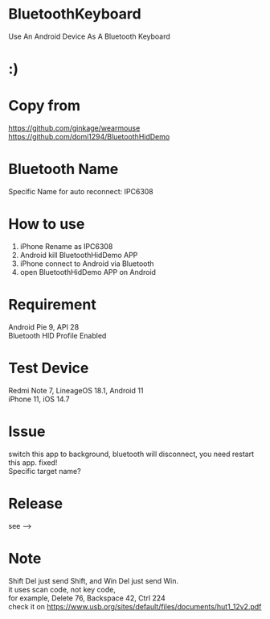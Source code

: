 # BluetoothKeyboard
Use An Android Device As A Bluetooth Keyboard 


# :)

# Copy from
https://github.com/ginkage/wearmouse<br/>
https://github.com/domi1294/BluetoothHidDemo

# Bluetooth Name
Specific Name for auto reconnect: IPC6308

# How to use
1. iPhone Rename as IPC6308<br/>
2. Android kill BluetoothHidDemo APP<br/>
3. iPhone connect to Android via Bluetooth<br/>
4. open BluetoothHidDemo APP on Android<br/>

# Requirement
Android Pie 9, API 28<br/>
Bluetooth HID Profile Enabled


# Test Device 
Redmi Note 7, LineageOS 18.1, Android 11<br/>
iPhone 11, iOS 14.7

# Issue
switch this app to background, bluetooth will disconnect, you need restart this app. fixed!<br/>
Specific target name?

# Release
see -->

# Note
Shift Del just send Shift, and Win Del just send Win.<br/>
it uses scan code, not key code,<br/>
for example, Delete 76, Backspace 42, Ctrl 224<br/>
check it on https://www.usb.org/sites/default/files/documents/hut1_12v2.pdf
